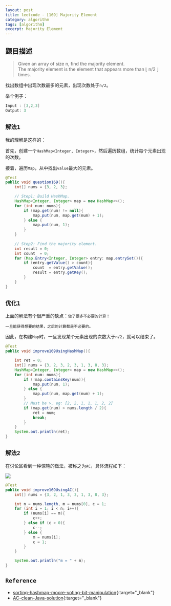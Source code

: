 ```yaml
---
layout: post
title: leetcode - [169] Majority Element
category: algorithm
tags: [algorithm]
excerpt: Majority Element
---
```



## 题目描述  

> Given an array of size n, find the majority element.  
> The majority element is the element that appears more than ⌊ n/2 ⌋ times.  

找出数组中出现次数最多的元素，出现次数处于`n/2`。  

举个例子：  

``` java
Input : [3,2,3]
Output: 3
```


## `解法1`  

我的理解是这样的：

首先，创建一个`HashMap<Integer, Integer>`，然后遍历数组，统计每个元素出现的次数。  

接着，遍历`Map`，从中找出`value`最大的元素。  


``` java
@Test
public void question169(){
    int[] nums = {3, 2, 3};

    // Step1: Build HashMap.
    HashMap<Integer, Integer> map = new HashMap<>();
    for (int num: nums){
        if (map.get(num) != null){
            map.put(num, map.get(num) + 1);
        } else {
            map.put(num, 1);
        }
    }
    
    // Step2: Find the majority element.
    int result = 0;
    int count  = 0;
    for (Map.Entry<Integer, Integer> entry: map.entrySet()){
        if (entry.getValue() > count){
            count  = entry.getValue();
            result = entry.getKey();
        }
    }
}
```

## `优化1`  

上面的解法有个很严重的缺点：`做了很多不必要的计算！`  

`一旦能获得想要的结果，之后的计算都是不必要的。`  

因此，在构建`Map`时，一旦发现某个元素出现的次数大于`n/2`，就可以结束了。  


``` java
@Test
public void improve169UsingHashMap(){

    int ret = 0;
    int[] nums = {3, 2, 3, 2, 3, 1, 3, 8, 3};
    HashMap<Integer, Integer> map = new HashMap<>();
    for (int num: nums){
        if (!map.containsKey(num)){
            map.put(num, 1);
        } else {
            map.put(num, map.get(num) + 1);
        }
        // Must be >, eg: [2, 2, 1, 1, 1, 2, 2]
        if (map.get(num) > nums.length / 2){
            ret = num;
            break;
        }
    }
    System.out.println(ret);
}
```


## `解法2`  

在讨论区看到一种惊艳的做法，被称之为`AC`，具体流程如下：  

![](https://yyc-images.oss-cn-beijing.aliyuncs.com/array_and_constant.png)  

``` java
@Test
public void improve169UsingAC(){
    int[] nums = {3, 2, 1, 3, 3, 1, 3, 8, 3};

    int n = nums.length, m = nums[0], c = 1;
    for (int i = 1; i < n; i++){
        if (nums[i] == m){
            c++;
        } else if (c > 0){
            c--;
        } else {
            m = nums[i];
            c = 1;
        }
    }

    System.out.println("m = " + m);
}
```


## `Reference`  

- [sorting-hashmap-moore-voting-bit-manipulation](https://leetcode.com/problems/majority-element/discuss/51611/Java-solutions-(sorting-hashmap-moore-voting-bit-manipulation).){:target="_blank"}  
- [AC-clean-Java-solution](https://leetcode.com/problems/majority-element/discuss/51898/AC-clean-Java-solution){:target="_blank"}  